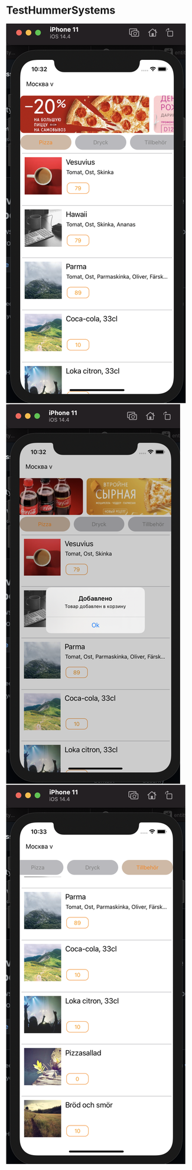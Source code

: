 # TestHummerSystems

![Screenshot](HummerSystems_1.png)
![Screenshot](HummerSystems_2.png)
![Screenshot](HummerSystems_3.png)
